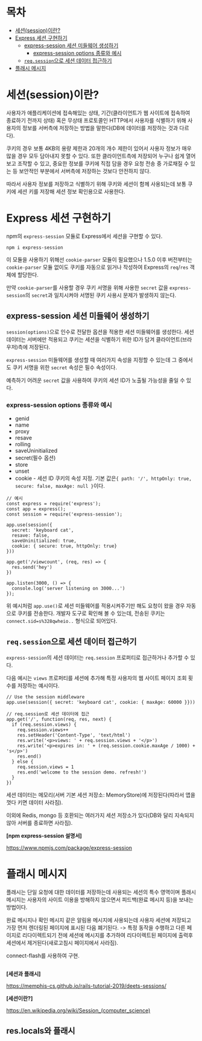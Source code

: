 # 목차
- [세션(session)이란?](#세션session이란)
- [Express 세션 구현하기](#express-세션-구현하기)
  - [express-session 세션 미들웨어 생성하기](#express-session-세션-미들웨어-생성하기)
    - [express-session options 종류와 예시](#express-session-options-종류와-예시)
  - [`req.session`으로 세션 데이터 접근하기](#reqsession으로-세션-데이터-접근하기)
- [플래시 메시지](#플래시-메시지)
  
  
# 세션(session)이란?

사용자가 애플리케이션에 접속해있는 상태, 기간(클라이언트가 웹 사이트에 접속하여 종료하기 전까지 상태) 혹은 무상태 프로토콜인 HTTP에서 사용자를 식별하기 위해 사용자의 정보를 서버측에 저장하는 방법을 말한다(DB에 데이터를 저장하는 것과 다르다).

쿠키의 경우 보통 4KB의 용량 제한과 20개의 개수 제한이 있어서 사용자 정보가 매우 많을 경우 모두 담아내지 못할 수 있다. 또한 클라이언트측에 저장되어 누구나 쉽게 열어보고 조작할 수 있고, 중요한 정보를 쿠키에 직접 담을 경우 요청 전송 중 가로채질 수 있는 등 보안적인 부분에서 서버측에 저장하는 것보다 안전하지 않다.

따라서 사용자 정보를 저장하고 식별하기 위해 쿠키와 세션이 함께 사용되는데 보통 쿠키에 세션 키를 저장해 세션 정보 확인용으로 사용한다.

# Express 세션 구현하기

npm의 `express-session` 모듈로 Express에서 세션을 구현할 수 있다.
```
npm i express-session
```

이 모듈을 사용하기 위해선 `cookie-parser` 모듈이 필요했으나 1.5.0 이후 버전부터는 `cookie-parser` 모듈 없이도 쿠키를 자동으로 읽거나 작성하여 Express의 `req`/`res` 객체에 할당한다. 

만약 `cookie-parser`를 사용할 경우 쿠키 서명을 위해 사용한 `secret` 값을 `express-session`의 `secret`과 일치시켜야 서명된 쿠키 사용시 문제가 발생하지 않는다.

## express-session 세션 미들웨어 생성하기

`session(options)`으로 인수로 전달한 옵션을 적용한 세션 미들웨어를 생성한다. 세션 데이터는 서버에만 적용되고 쿠키는 세션을 식별하기 위한 ID가 담겨 클라이언트(브라우저)측에 저장된다.

`express-session` 미들웨어를 생성할 때 여러가지 속성을 지정할 수 있는데 그 중에서도 쿠키 서명을 위한 `secret` 속성은 필수 속성이다.

예측하기 어려운 `secret` 값을 사용하여 쿠키의 세션 ID가 노출될 가능성을 줄일 수 있다.

### express-session options 종류와 예시

+ genid
+ name
+ proxy
+ resave
+ rolling
+ saveUninitialized
+ secret(필수 옵션)
+ store
+ unset
+ cookie - 세션 ID 쿠키의 속성 지정. 기본 값은`{ path: '/', httpOnly: true, secure: false, maxAge: null }`이다.

```
// 예시
const express = require('express');
const app = express();
const session = require('express-session');

app.use(session({
  secret: 'keyboard cat',
  resave: false,
  saveUninitialized: true,
  cookie: { secure: true, httpOnly: true}
}))

app.get('/viewcount', (req, res) => {
  res.send('hey')
})

app.listen(3000, () => {
  console.log('server listening on 3000...')
});
```

위 예시처럼 `app.use()`로 세션 미들웨어를 적용시켜주기만 해도 요청이 왔을 경우 자동으로 쿠키를 전송한다. 개발자 도구로 확인해 볼 수 있는데, 전송된 쿠키는 `connect.sid=s%328qwheio..` 형식으로 되어있다.


## `req.session`으로 세션 데이터 접근하기

`express-session`의 세션 데이터는 `req.session` 프로퍼티로 접근하거나 추가할 수 있다.
<!-- To store or access session data, simply use the request property `req.session`, which is (generally) serialized as JSON by the store, so nested objects are typically fine. -->

다음 예시는 `views` 프로퍼티를 세션에 추가해 특정 사용자의 웹 사이트 페이지 조회 횟수를 저장하는 예시이다.

```
// Use the session middleware
app.use(session({ secret: 'keyboard cat', cookie: { maxAge: 60000 }}))

// req.session로 세션 데이터에 접근
app.get('/', function(req, res, next) {
  if (req.session.views) {
    req.session.views++
    res.setHeader('Content-Type', 'text/html')
    res.write('<p>views: ' + req.session.views + '</p>')
    res.write('<p>expires in: ' + (req.session.cookie.maxAge / 1000) + 's</p>')
    res.end()
  } else {
    req.session.views = 1
    res.end('welcome to the session demo. refresh!')
  }
})
```

세션 데이터는 메모리(서버 기본 세션 저장소: MemoryStore)에 저장된다(따라서 앱을 껏다 키면 데이터 사라짐).
<!-- 
The default server-side session storage, Memo ryStore, is purposely not designed for a production environment. It will leak memory under most conditions, does not scale past a single process, and is meant for debugging and developing. -->

이외에 Redis, mongo 등 호환되는 여러가지 세션 저장소가 있다(DB와 달리 지속되지 않아 서버를 종료하면 사라짐).


**[npm express-session 설명서]**

https://www.npmjs.com/package/express-session

# 플래시 메시지

플래시는 단일 요청에 대한 데이터를 저장하는데 사용되는 세션의 특수 영역이며 플래시 메시지는 사용자의 사이트 이용을 방해하지 않으면서 피드백(완료 메시지 등)을 보내는 방법이다. 

완료 메시지나 확인 메시지 같은 알림용 메시지에 사용되는데 사용자 세션에 저장되고 가장 먼저 렌더링된 페이지에 표시된 다음 폐기된다. -> 특정 동작을 수행하고 다른 페이지로 리다이렉트되기 전에 세션에 메시지를 추가하여 리다이렉트된 페이지에 출력후 세션에서 제거된다(새로고침시 페이지에서 사라짐).

<!-- 플래시 메시지는 세션을 이용하여 간단하게 구현할 수 있다. -->
<!-- 다양한 용도로 사용됨. -->

connect-flash를 사용하여 구현.
```
```
**[세션과 플래시]**

https://memphis-cs.github.io/rails-tutorial-2019/deets-sessions/

**[세션이란?]**

https://en.wikipedia.org/wiki/Session_(computer_science)



## res.locals와 플래시

